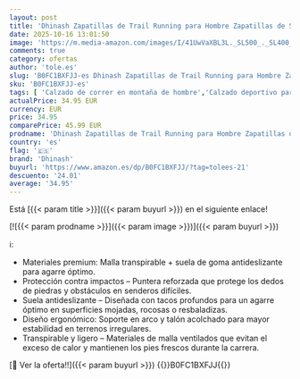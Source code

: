 ```yaml
---
layout: post
title: 'Dhinash Zapatillas de Trail Running para Hombre Zapatillas de Senderismo Zapatos de Trekking Tenis Zapatos de Senderismo Calzado de Correr en Montaña al Aire Libre Rojo Negro Talla 47'
date: 2025-10-16 13:01:50
image: 'https://m.media-amazon.com/images/I/41UwVaXBL3L._SL500_._SL400_.jpg'
comments: true
category: ofertas
author: 'tole.es'
slug: 'B0FC1BXFJJ-es Dhinash Zapatillas de Trail Running para Hombre Zapatillas...'
sku: 'B0FC1BXFJJ-es'
tags: [ 'Calzado de correr en montaña de hombre','Calzado deportivo para hombre','Calzados de running para hombre','Moda','Moda Hombre','Zapatillas deportivas y de moda para hombre','Zapatos para hombre','dhinash','zapatos','🇪🇸', ]
actualPrice: 34.95 EUR
currency: EUR
price: 34.95
comparePrice: 45.99 EUR
prodname: 'Dhinash Zapatillas de Trail Running para Hombre Zapatillas de Senderismo Zapatos de Trekking Tenis Zapatos de Senderismo Calzado de Correr en Montaña al Aire Libre Rojo Negro Talla 47'
country: 'es'
flag: '🇪🇸'
brand: 'Dhinash'
buyurl: 'https://www.amazon.es/dp/B0FC1BXFJJ/?tag=tolees-21'
descuento: '24.01'
average: '34.95'
---
```


Está [{{< param title >}}]({{< param buyurl >}}) en el siguiente enlace!

[![{{< param prodname >}}]({{< param image >}})]({{< param buyurl >}})

ℹ️:

- Materiales premium: Malla transpirable + suela de goma antideslizante para agarre óptimo.
- Protección contra impactos – Puntera reforzada que protege los dedos de piedras y obstáculos en senderos difíciles.
- Suela antideslizante – Diseñada con tacos profundos para un agarre óptimo en superficies mojadas, rocosas o resbaladizas.
- Diseño ergonómico: Soporte en arco y talón acolchado para mayor estabilidad en terrenos irregulares.
- Transpirable y ligero – Materiales de malla ventilados que evitan el exceso de calor y mantienen los pies frescos durante la carrera.

[🛒 Ver la oferta!!]({{< param buyurl >}})
{{<world>}}B0FC1BXFJJ{{</world>}}
